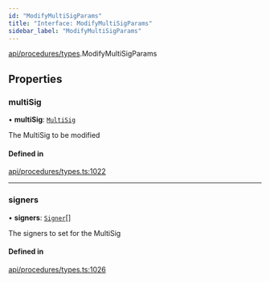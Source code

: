 ```yaml
---
id: "ModifyMultiSigParams"
title: "Interface: ModifyMultiSigParams"
sidebar_label: "ModifyMultiSigParams"
---
```


[api/procedures/types](../../../../../modules/API/Procedures/Types/Types.md).ModifyMultiSigParams

## Properties

### multiSig

• **multiSig**: [`MultiSig`](../../../../../classes/API/Entities/Account/MultiSig/MultiSig.md)

The MultiSig to be modified

#### Defined in

[api/procedures/types.ts:1022](https://github.com/PolymeshAssociation/polymesh-sdk/blob/95e180d28/src/api/procedures/types.ts#L1022)

___

### signers

• **signers**: [`Signer`](../../../../../modules/Types/Types.md#signer)[]

The signers to set for the MultiSig

#### Defined in

[api/procedures/types.ts:1026](https://github.com/PolymeshAssociation/polymesh-sdk/blob/95e180d28/src/api/procedures/types.ts#L1026)
